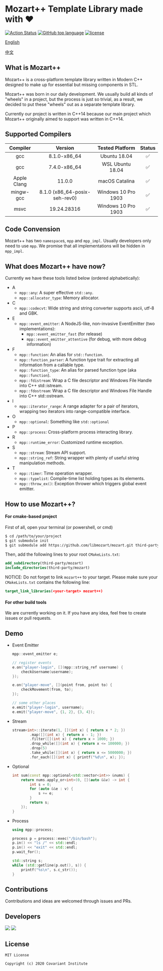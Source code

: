 # Mozart++ Template Library made with ❤️

[![Action Status](https://github.com/covariant-institute/mozart/workflows/build/badge.svg)](https://github.com/covariant-institute/mozart/actions)
[![GitHub top language](https://img.shields.io/github/languages/top/covariant-institute/mozart.svg)](https://github.com/covariant-institute/mozart)
[![license](https://img.shields.io/github/license/covariant-institute/mozart.svg?colorB=000000)](https://github.com/covariant-institute/mozart)


[English](./README.md)

[中文](./README-zh.md)

## What is Mozart++
Mozart++ is a cross-platform template library written in Modern C++ designed to make up for essential but missing components in STL.

Mozart++ was born in our daily development. We usually build all kinds of "wheels" in a project, but the process is just so trivial, as a result, we decided to put these "wheels" out as a separate template library.

Currently our project is written in C++14 because our main project which Mozart++ originally aimed to support was written in C++14.

## Supported Compilers
Compiler|Version|Tested Platform|Status
:---:|:---:|:---:|:---:|
gcc|8.1.0-x86_64|Ubuntu 18.04|:white_check_mark:
gcc|7.4.0-x86_64|WSL Ubuntu 18.04|:white_check_mark:
Apple Clang|11.0.0|macOS Catalina|:white_check_mark:
mingw-gcc|8.1.0 (x86_64-posix-seh-rev0)|Windows 10 Pro 1903|:white_check_mark:
msvc|19.24.28316|Windows 10 Pro 1903|:white_check_mark:

## Code Convension
Mozart++ has two `namespace`s, `mpp` and `mpp_impl`.
Usually developers only need to use `mpp`. We promise that all implementations will be hidden in `mpp_impl`.

## What does Mozart++ have now?
Currently we have these tools listed below (ordered alphabetically):

* A
  * `mpp::any`: A super effective `std::any`.
  * `mpp::allocator_type`: Memory allocator.
* C
  * `mpp::codecvt`: Wide string and string converter supports ascii, utf-8 and GBK.
* E
  * `mpp::event_emitter`: A NodeJS-like, non-invasive EventEmitter (two implementations):
    * `mpp::event_emitter_fast` (for release)
    * `mpp::event_emitter_attentive` (for debug, with more debug information)
* F
  * `mpp::function`: An alias for `std::function`.
  * `mpp::function_parser`: A function type trait for extracting all information from a callable type.
  * `mpp::function_type`: An alias for parsed function type (aka `mpp::function`).
  * `mpp::fdistream`: Wrap a C file descriptor and Windows File Handle into C++ std::istream.
  * `mpp::fdostream`: Wrap a C file descriptor and Windows File Handle into C++ std::ostream.
* I
  * `mpp::iterator_range`: A range adapter for a pair of iterators, wrapping two iterators into range-compatible interface.
* O
  * `mpp::optional`: Something like `std::optional`
* P
  * `mpp::process`: Cross-platform process interacting library.
* R
  * `mpp::runtime_error`: Customized runtime exception.
* S
  * `mpp::stream`: Stream API support.
  * `mpp::string_ref`: String wrapper with plenty of useful string manipulation methods.
* T
  * `mpp::timer`: Time operation wrapper.
  * `mpp::typelist`: Compile-time list holding types as its elements.
  * `mpp::throw_ex()`: Exception thrower which triggers global event emitter.

## How to use Mozart++?
#### For cmake-based project
First of all, open your terminal (or powershell, or cmd)
```bash
$ cd /path/to/your/project
$ git submodule init
$ git submodule add https://github.com/libmozart/mozart.git third-party/mozart
```

Then, add the following lines to your root `CMakeLists.txt`:
```cmake
add_subdirectory(third-party/mozart)
include_directories(third-party/mozart)
```

NOTICE: Do not forget to link `mozart++` to your target.
Please make sure your `CMakeLists.txt` contains the following line:
```cmake
target_link_libraries(<your-target> mozart++)
```

#### For other build tools
We are currently working on it. If you have any idea,
feel free to create issues or pull requests.

## Demo
* Event Emitter
    ```cpp
    mpp::event_emitter e;

    // register events
    e.on("player-login", [](mpp::string_ref username) {
        checkUsername(username);
    });

    e.on("player-move", [](point from, point to) {
        checkMovement(from, to);
    });

    // some other places
    e.emit("player-login", username);
    e.emit("player-move", {1, 2}, {3, 4});
    ```

* Stream
    ```cpp
    stream<int>::iterate(1, [](int x) { return x * 2; })
            .map([](int x) { return x - 1; })
            .filter([](int x) { return x > 1000; })
            .drop_while([](int x) { return x <= 100000; })
            .drop(5)
            .take_while([](int x) { return x <= 5000000; })
            .for_each([](int x) { printf("%d\n", x); });
    ```

* Optional
    ```cpp
    int sum(const mpp::optional<std::vector<int>> &nums) {
        return nums.apply_or<int>(0, [](auto &&v) -> int {
            int s = 0;
            for (auto &&e : v) {
                s += e;
            }
            return s;
        });
    }
    ```

* Process
    ```cpp
    using mpp::process;

    process p = process::exec("/bin/bash");
    p.in() << "ls /" << std::endl;
    p.in() << "exit" << std::endl;
    p.wait_for();

    std::string s;
    while (std::getline(p.out(), s)) {
        printf("%s\n", s.c_str());
    }
    ```

## Contributions
Contributions and ideas are welcomed through issues and PRs.

## Developers
[![](https://github.com/mikecovlee.png?size=50)](https://github.com/mikecovlee)
[![](https://github.com/imkiva.png?size=50)](https://github.com/imkiva)

## License
```
MIT License

Copyright (c) 2020 Covariant Institute
```

